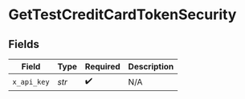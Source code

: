 # GetTestCreditCardTokenSecurity


## Fields

| Field              | Type               | Required           | Description        |
| ------------------ | ------------------ | ------------------ | ------------------ |
| `x_api_key`        | *str*              | :heavy_check_mark: | N/A                |